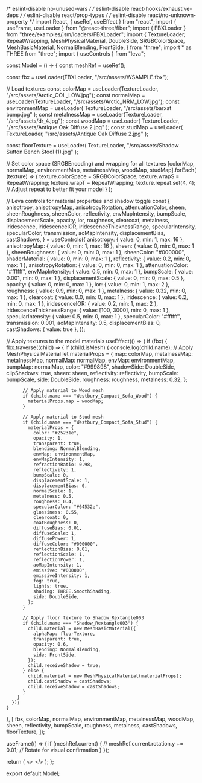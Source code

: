 /* eslint-disable no-unused-vars */
/* eslint-disable react-hooks/exhaustive-deps */
/* eslint-disable react/prop-types */
/* eslint-disable react/no-unknown-property */
import React, { useRef, useEffect } from "react";
import { useFrame, useLoader } from "@react-three/fiber";
import { FBXLoader } from "three/examples/jsm/loaders/FBXLoader";
import {
  TextureLoader,
  RepeatWrapping,
  MeshPhysicalMaterial,
  DoubleSide,
  SRGBColorSpace,
  MeshBasicMaterial,
  NormalBlending,
  FrontSide,
} from "three";
import * as THREE from "three";
import { useControls } from "leva";

const Model = () => {
  const meshRef = useRef();

  const fbx = useLoader(FBXLoader, "/src/assets/WSAMPLE.fbx");

  // Load textures
  const colorMap = useLoader(TextureLoader, "/src/assets/Arctic_COL_LOW.jpg");
  const normalMap = useLoader(TextureLoader, "/src/assets/Arctic_NRM_LOW.jpg");
  const environmentMap = useLoader(
    TextureLoader,
    "/src/assets/barxat bump.jpg"
  );
  const metalnessMap = useLoader(TextureLoader, "/src/assets/dr_4.jpg");
  const woodMap = useLoader(
    TextureLoader,
    "/src/assets/Antique Oak Diffuse 2.jpg"
  );
  const studMap = useLoader(
    TextureLoader,
    "/src/assets/Antique Oak Diffuse 2.jpg"
  );

  const floorTexture = useLoader(
    TextureLoader,
    "/src/assets/Shadow Sutton Bench Stool (1).jpg"
  );

  // Set color space (SRGBEncoding) and wrapping for all textures
  [colorMap, normalMap, environmentMap, metalnessMap, woodMap, studMap].forEach(
    (texture) => {
      texture.colorSpace = SRGBColorSpace;
      texture.wrapS = RepeatWrapping;
      texture.wrapT = RepeatWrapping;
      texture.repeat.set(4, 4); // Adjust repeat to better fit your model
    }
  );

  // Leva controls for material properties and shadow toggle
  const {
    anisotropy,
    anisotropyMap,
    anisotropyRotation,
    attenuationColor,
    sheen,
    sheenRoughness,
    sheenColor,
    reflectivity,
    envMapIntensity,
    bumpScale,
    displacementScale,
    opacity,
    ior,
    roughness,
    clearcoat,
    metalness,
    iridescence,
    iridescenceIOR,
    iridescenceThicknessRange,
    specularIntensity,
    specularColor,
    transmission,
    aoMapIntensity,
    displacementBias,
    castShadows,
  } = useControls({
    anisotropy: { value: 0, min: 1, max: 16 },
    anisotropyMap: { value: 0, min: 1, max: 16 },
    sheen: { value: 0, min: 0, max: 1 },
    sheenRoughness: { value: 0, min: 0, max: 1 },
    sheenColor: "#000000",
    shaderMaterial: { value: 0, min: 0, max: 1 },
    reflectivity: { value: 0.2, min: 0, max: 1 },
    anisotropyRotation: { value: 0, min: 0, max: 1 },
    attenuationColor: "#ffffff",
    envMapIntensity: { value: 0.5, min: 0, max: 1 },
    bumpScale: { value: 0.001, min: 0, max: 1 },
    displacementScale: { value: 0, min: 0, max: 0.5 },
    opacity: { value: 0, min: 0, max: 1 },
    ior: { value: 0, min: 1, max: 2 },
    roughness: { value: 0.9, min: 0, max: 1 },
    metalness: { value: 0.32, min: 0, max: 1 },
    clearcoat: { value: 0.0, min: 0, max: 1 },
    iridescence: { value: 0.2, min: 0, max: 1 },
    iridescenceIOR: { value: 0.2, min: 1, max: 2 },
    iridescenceThicknessRange: { value: [100, 3000], min: 0, max: 1 },
    specularIntensity: { value: 0.5, min: 0, max: 1 },
    specularColor: "#ffffff",
    transmission: 0.001,
    aoMapIntensity: 0.5,
    displacementBias: 0,
    castShadows: { value: true },
  });

  // Apply textures to the model materials
  useEffect(() => {
    if (fbx) {
      fbx.traverse((child) => {
        if (child.isMesh) {
          console.log(child.name);
          // Apply MeshPhysicalMaterial
          let materialProps = {
            map: colorMap,
            metalnessMap: metalnessMap,
            normalMap: normalMap,
            envMap: environmentMap,
            bumpMap: normalMap,
            color: "#999898",
            shadowSide: DoubleSide,
            clipShadows: true,
            sheen: sheen,
            reflectivity: reflectivity,
            bumpScale: bumpScale,
            side: DoubleSide,
            roughness: roughness,
            metalness: 0.32,
          };

          // Apply material to Wood mesh
          if (child.name === "Westbury_Compact_Sofa_Wood") {
            materialProps.map = woodMap;
          }

          // Apply material to Stud mesh
          if (child.name === "Westbury_Compact_Sofa_Stud") {
            materialProps = {
              color: "#25231e",
              opacity: 1,
              transparent: true,
              blending: NormalBlending,
              envMap: environmentMap,
              envMapIntensity: 1,
              refractionRatio: 0.98,
              reflectivity: 1,
              bumpScale: 0,
              displacementScale: 1,
              displacementBias: 0,
              normalScale: 1,
              metalness: 0.5,
              roughness: 0.4,
              specularColor: "#64532e",
              glossiness: 0.55,
              clearcoat: 0,
              coatRoughness: 0,
              diffuseBias: 0.01,
              diffuseScale: 1,
              diffusePower: 1,
              diffuseColor: "#000000",
              reflectionBias: 0.01,
              reflectionScale: 1,
              reflectionPower: 1,
              aoMapIntensity: 1,
              emissive: "#000000",
              emissiveIntensity: 1,
              fog: true,
              lights: true,
              shading: THREE.SmoothShading,
              side: DoubleSide,
            };
          }

          // Apply floor texture to Shadow_Rextangle003
          if (child.name === "Shadow_Rextangle003") {
            child.material = new MeshBasicMaterial({
              alphaMap: floorTexture,
              transparent: true,
              opacity: 0.6,
              blending: NormalBlending,
              side: FrontSide,
            });
            child.receiveShadow = true;
          } else {
            child.material = new MeshPhysicalMaterial(materialProps);
            child.castShadow = castShadows;
            child.receiveShadow = castShadows;
          }
        }
      });
    }
  }, [
    fbx,
    colorMap,
    normalMap,
    environmentMap,
    metalnessMap,
    woodMap,
    sheen,
    reflectivity,
    bumpScale,
    roughness,
    metalness,
    castShadows,
    floorTexture,
  ]);

  useFrame(() => {
    if (meshRef.current) {
      // meshRef.current.rotation.y += 0.01; // Rotate for visual confirmation
    }
  });

  return (
    <>
      <primitive ref={meshRef} object={fbx} />
    </>
  );
};

export default Model;